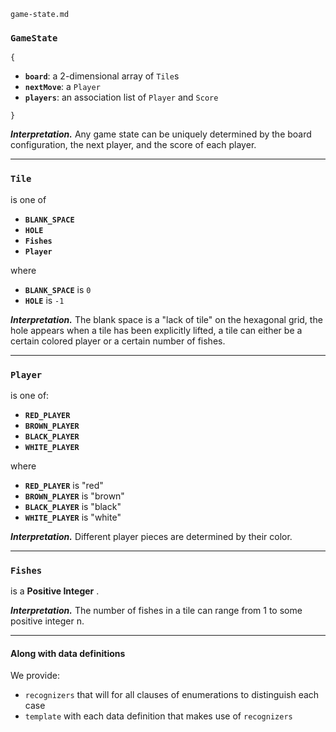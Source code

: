 `game-state.md`

### `GameState `
```{```

- **`board`**: a 2-dimensional array of `Tile`s
- **`nextMove`**: a `Player`
- **`players`**: an association list of `Player` and `Score`

```}```

**_Interpretation._** Any game state can be uniquely determined by the board configuration, the next player, and the score of each player.

---
### `Tile`
is one of
- **`BLANK_SPACE`**
- **`HOLE`**
- **`Fishes`**
- **`Player`**

where

- **`BLANK_SPACE`** is `0`
- **`HOLE`** is `-1`

**_Interpretation._** The blank space is a "lack of tile" on the hexagonal grid,
the hole appears when a tile has been explicitly lifted, a tile can either be a 
certain colored player or a certain number of fishes. 

---
### `Player`
is one of:

- **`RED_PLAYER`**
- **`BROWN_PLAYER`**
- **`BLACK_PLAYER`**
- **`WHITE_PLAYER`**

where 

- **`RED_PLAYER`** is "red"
- **`BROWN_PLAYER`** is "brown"
- **`BLACK_PLAYER`** is "black"
- **`WHITE_PLAYER`** is "white"

**_Interpretation._** Different player pieces are determined by their color.

---
### `Fishes`
is a **Positive Integer** .

**_Interpretation._** The number of fishes in a tile can range from 1 to some  positive integer n.

---
#### **Along with data definitions**
We provide:
- `recognizers` that will for all clauses of enumerations to distinguish each case
- `template` with each data definition that makes use of `recognizers`
